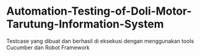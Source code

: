 # Automation-Testing-of-Doli-Motor-Tarutung-Information-System
Testcase yang dibuat dan berhasil di eksekusi dengan menggunakan tools Cucumber dan Robot Framework
